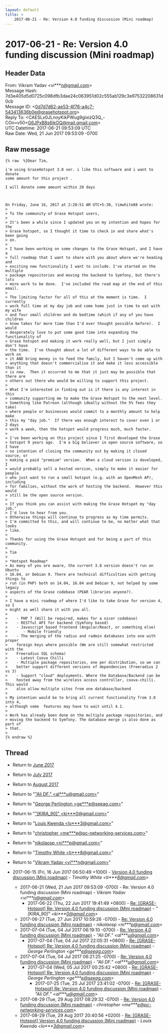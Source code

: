 ```yaml
---
layout: default
title: >
    2017-06-21 - Re: Version 4.0 funding discussion (Mini roadmap)
---
```


# 2017-06-21 - Re: Version 4.0 funding discussion (Mini roadmap)

## Header Data

From: Vikram Yadav \<vi***n@gmail.com\><br>
Message Hash: 7d3e405d5d0725c098dfb3dae24c063951d02c555ab129c3e97532208631d0cb<br>
Message ID: \<0d7d7d62-ae53-4f76-a4c7-543413636b0e@grasehotspot.org\><br>
Reply To: \<CAESLx0JLnoyKikPWug9gixizQ3Q_-COn=v50=G6JPxB8s6ikOQ@mail.gmail.com\><br>
UTC Datetime: 2017-06-21 09:53:09 UTC<br>
Raw Date: Wed, 21 Jun 2017 09:53:09 -0700<br>

## Raw message

```
{% raw  %}Dear Tim, 

i'm using GraseHotspot 3.8 ver. i like this software and i want to donate 
some amount for this project .

I will donate some amount within 20 days



On Friday, June 16, 2017 at 2:20:51 AM UTC+5:30, timwhite88 wrote:
>
> To the community of Grase Hotspot users,
>
> It's been a while since I updated you on my intention and hopes for the 
> Grase hotspot, so I thought it time to check in and share what's been going 
> on.
>
> I have been working on some changes to the Grase Hotspot, and I have a 
> full roadmap that I want to share with you about where we're heading and 
> exciting new functionality I want to include. I've started on the multiple 
> package repositories and moving the backend to Symfony, but there's lots 
> more work to be done.  I've included the road map at the end of this email.
>
> The limiting factor for all of this at the moment is time.  I currently 
> work full time at my day job and come home just in time to eat with my wife 
> and four small children and do bedtime (which if any of you have children 
> know takes far more time than I'd ever thought possible before).  I would 
> desperately love to put some good time into expanding the functionality of 
> Grase hotspot and making it work really well, but I just simply don't have 
> the time.  I've thought about a lot of different ways to be able to work on 
> it AND bring money in to feed the family, but I haven't come up with 
> anything that doesn't commercialise it and make it less accessible than it 
> is now.  Then it occurred to me that it just may be possible that there are 
> others out there who would be willing to support this project.
>
> What I'm interested in finding out is if there is any interest in this 
> community supporting me to make the Grase Hotspot to the next level.  
> Something like Patreon (although ideally without the 5% fees they take) 
> where people or businesses would commit to a monthly amount to help make 
> this my "day job."  If there was enough interest to cover even 1 or 2 days 
> work a week, then the hotspot would progress much, much faster.
>
> I've been working on this project since I first developed the Grase 
> hotspot 9 years ago.  I'm a big believer in open source software, so I have 
> no intention of closing the community out by making it closed source, or 
> making a paid "premium" version.  When a cloud version is developed, I 
> would probably sell a hosted version, simply to make it easier for people 
> who just want to run a small hotspot (e.g. with an OpenMesh AP), including 
> for families, without the work of hosting the backend.  However this would 
> still be the open source version.
>
> If you think you can assist with making the Grase Hotspot my "day job," 
> I'd love to hear from you.  
> Otherwise things will continue to progress as my time permits.  
> I'm committed to this, and will continue to be, no matter what that looks 
> like.  
>
> Thanks for using the Grase Hotspot and for being a part of this community.
>
> Tim
>
> *Hotspot Roadmap*
> As many of you are aware, the current 3.8 version doesn't run on Ubuntu 
> 16.04, or Debian 9. There are technical difficulties with getting things to 
> run (in PHP) both on 14.04, 16.04 and Debian 9, not helped by some legacy 
> aspects of the Grase codebase (PEAR libraries anyone?).
>
> I have a mini roadmap of where I'd like to take Grase for version 4, so I 
> might as well share it with you all.
>
>    - PHP 7 (Will be required, makes for a nicer codebase)
>    - RESTful API for backend (Symfony based)
>    - Javascript based frontend (Angular/React, or something else)
>       - Mobile friendly
>    - The merging of the radius and radmin databases into one with proper 
>    foreign keys where possible (We are still somewhat restricted with the 
>    Freeradius SQL schema)
>    - Latest Coova Chilli
>    - Multiple package repositories, one per distribution, so we can 
>    better support different versions of dependencies (Freeradius 2 vs 3)
>    - Support "cloud" deployments. Where the Database/Backend can be 
>    hosted away from the wireless access controller, coova-chilli. This would 
>    also allow multiple sites from one database/backend
>
> My intention would be to bring all current functionality from 3.8 into 4, 
> although some  features may have to wait until 4.1.
>
> Work has already been done on the multiple package repositories, and 
> moving the backend to Symfony. The database merge is also done as part of 
> that.
>
{% endraw %}
```

## Thread

+ Return to [June 2017](/archive/2017/06)
+ Return to [July 2017](/archive/2017/07)
+ Return to [August 2017](/archive/2017/08)

+ Return to "["Ali DF." <al***u<span>@</span>gmail.com>](/authors/al___u_at_gmail_com)"
+ Return to "[George Perlington <ge***e<span>@</span>seeag.com>](/authors/ge___e_at_seeag_com)"
+ Return to "["[KIRA_90]" <ki***0<span>@</span>gmail.com>](/authors/ki___0_at_gmail_com)"
+ Return to "[Louis Kwenda <lo***3<span>@</span>gmail.com>](/authors/lo___3_at_gmail_com)"
+ Return to "[christopher <me***e<span>@</span>pc-networking-services.com>](/authors/me___e_at_pcnetworkingservices_com)"
+ Return to "[nikolaosp <ni***p<span>@</span>gmail.com>](/authors/ni___p_at_gmail_com)"
+ Return to "[Timothy White <ti***8<span>@</span>gmail.com>](/authors/ti___8_at_gmail_com)"
+ Return to "[Vikram Yadav <vi***n<span>@</span>gmail.com>](/authors/vi___n_at_gmail_com)"

+ 2017-06-15 (Fri, 16 Jun 2017 06:50:49 +1000) - [Version 4.0 funding discussion (Mini roadmap)](/archive/2017/06/ba252d22f17490004c7d25792aefd717a63e585f41ab1bc10e22eb5e629351d9) - _Timothy White \<ti***8@gmail.com\>_
  + 2017-06-21 (Wed, 21 Jun 2017 09:53:09 -0700) - Re: Version 4.0 funding discussion (Mini roadmap) - _Vikram Yadav \<vi***n@gmail.com\>_
    + 2017-06-22 (Thu, 22 Jun 2017 19:41:49 +0800) - [Re: [GRASE-Hotspot] Re: Version 4.0 funding discussion (Mini roadmap)](/archive/2017/06/1398ba901837b173db89f8adce7943e0feb5fd85d4f1b87874ece74c4f02161f) - _"[KIRA_90]" \<ki***0@gmail.com\>_
  + 2017-06-27 (Tue, 27 Jun 2017 10:59:26 -0700) - [Re: Version 4.0 funding discussion (Mini roadmap)](/archive/2017/06/9478a3855bf472a1e64dac414b23d290a3050213862420e502c05e54f7896fb7) - _nikolaosp \<ni***p@gmail.com\>_
  + 2017-07-04 (Tue, 04 Jul 2017 06:19:10 -0700) - [Re: Version 4.0 funding discussion (Mini roadmap)](/archive/2017/07/5151640e6b644f097af6ed2ad3ff77db3157353002aef9a62c23a7eea8115192) - _"Ali DF." \<al***u@gmail.com\>_
    + 2017-07-04 (Tue, 04 Jul 2017 22:05:31 +0800) - [Re: [GRASE-Hotspot] Re: Version 4.0 funding discussion (Mini roadmap)](/archive/2017/07/91680941ee90d22ba3ca840685e660b548526e209900872cd27c32e0e1d5c91a) - _George Perlington \<ge***e@seeag.com\>_
  + 2017-07-04 (Tue, 04 Jul 2017 06:21:25 -0700) - [Re: Version 4.0 funding discussion (Mini roadmap)](/archive/2017/07/9b03d06d91850461ac9a5cc1e3b30f966fe1dcccc32cc69ed771445a1955faaa) - _"Ali DF." \<al***u@gmail.com\>_
    + 2017-07-04 (Wed, 05 Jul 2017 00:25:42 +0800) - [Re: [GRASE-Hotspot] Re: Version 4.0 funding discussion (Mini roadmap)](/archive/2017/07/0251b1b6f52d36b3ae8a487df5fd613ad6dcda5ff4f9f857119aa6bd5aba87cb) - _George Perlington \<ge***e@seeag.com\>_
      + 2017-07-25 (Tue, 25 Jul 2017 23:41:02 -0700) - [Re: [GRASE-Hotspot] Re: Version 4.0 funding discussion (Mini roadmap)](/archive/2017/07/44833e09b39ddb07d375aa68eaa4d1a5a382be7cdf08e02f091638631034c8be) - _"Ali DF." \<al***u@gmail.com\>_
  + 2017-08-29 (Tue, 29 Aug 2017 08:29:32 -0700) - [Re: Version 4.0 funding discussion (Mini roadmap)](/archive/2017/08/af97a9b4c706a46b2225474db47156bef780f32aaa052b4daa336c6dd4d31ae2) - _christopher \<me***e@pc-networking-services.com\>_
  + 2017-08-29 (Tue, 29 Aug 2017 20:40:56 +0200) - [Re: [GRASE-Hotspot] Version 4.0 funding discussion (Mini roadmap)](/archive/2017/08/adfd9f1d1681229076182881782e510b4a8a0d8a68a8e4c59bb1b55d4352b607) - _Louis Kwenda \<lo***3@gmail.com\>_

